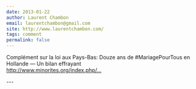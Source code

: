 ```yaml
---
date: 2013-01-22
author: Laurent Chambon
email: laurentchambon@gmail.com
site: http://www.laurentchambon.com/
tags: comment
permalink: false
---
```


<p>Complément sur la loi aux Pays-Bas: Douze ans de #MariagePourTous en Hollande — Un bilan effrayant<br />
<a href="http://www.minorites.org/index.php/2-la-revue/1436-douze-ans-de-mariagepourtous-en-hollande-%EF%BF%BD-un-bilan-effrayant.html" title="articles de la revue Minorités">http://www.minorites.org/index.php/...</a></p>
---